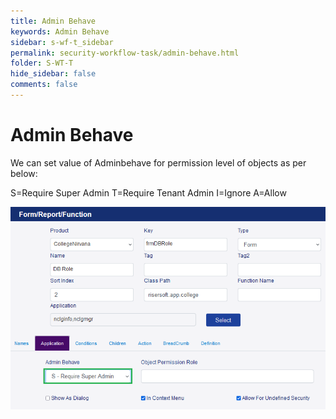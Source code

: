 ```yaml
---
title: Admin Behave
keywords: Admin Behave
sidebar: s-wf-t_sidebar
permalink: security-workflow-task/admin-behave.html
folder: S-WT-T
hide_sidebar: false
comments: false
---
```


# Admin Behave

We can set value of Adminbehave for permission level of objects as per below:

S=Require Super Admin
T=Require Tenant Admin
I=Ignore
A=Allow

![](/images/adminbehave.png)








